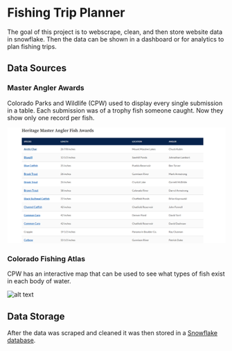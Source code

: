 # Fishing Trip Planner

The goal of this project is to webscrape, clean, and then store website data in snowflake. Then the data can be shown in a dashboard or for analytics to plan fishing trips.

## Data Sources

### Master Angler Awards

Colorado Parks and Wildlife (CPW) used to display every single submission in a table. Each submission was of a trophy fish someone caught. Now they show only one record per fish.

![Screenshot](.\\resources\\master_angler.png)

### Colorado Fishing Atlas

CPW has an interactive map that can be used to see what types of fish exist in each body of water.

![alt text](.\\resources\\image.png)

## Data Storage

After the data was scraped and cleaned it was then stored in a [Snowflake database](https://www.snowflake.com/en/).
